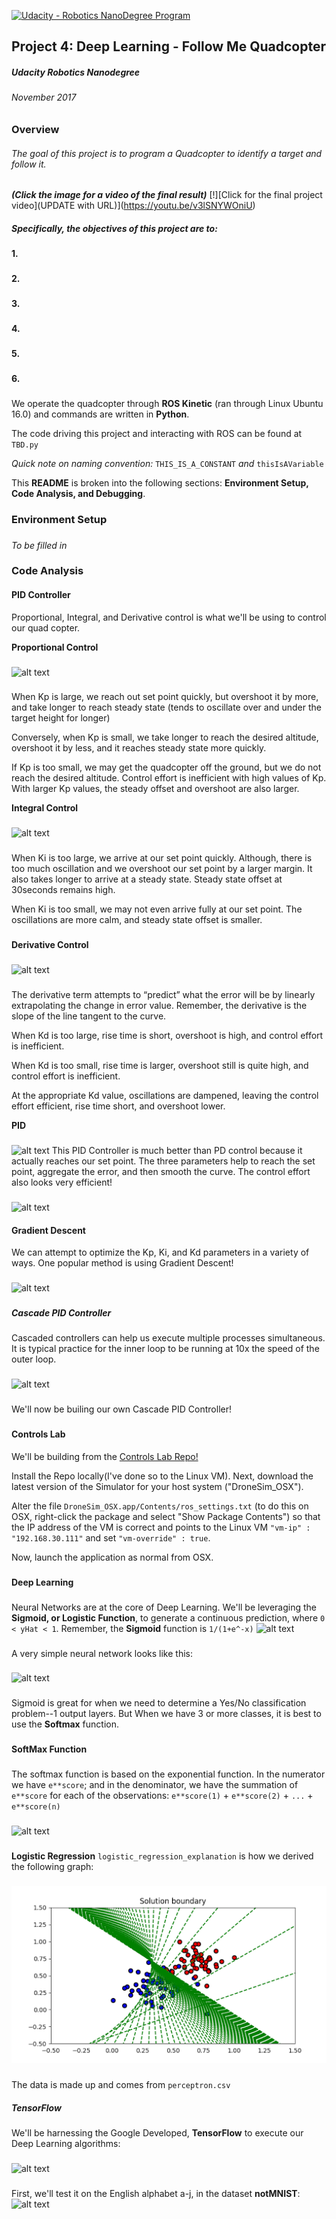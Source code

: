 [![Udacity - Robotics NanoDegree Program](https://s3-us-west-1.amazonaws.com/udacity-robotics/Extra+Images/RoboND_flag.png)](https://www.udacity.com/robotics)

## Project 4: Deep Learning  - Follow Me Quadcopter
##### Udacity Robotics Nanodegree
###### November 2017

###
###

### Overview

###### The goal of this project is to program a Quadcopter to identify a target and follow it.
###
###
***(Click the image for a video of the final result)***
[!][Click for the final project video](UPDATE with URL)](https://youtu.be/v3lSNYWOniU)

##### Specifically, the objectives of this project are to:

**1.** 
###
**2.** 
###
**3.** 
###
**4.** 
###
**5.** 
###
**6.** 
###
###


###

We operate the quadcopter through **ROS Kinetic** (ran through Linux Ubuntu 16.0) and commands are written in **Python**.

The code driving this project and interacting with ROS can be found at `TBD.py`

*Quick note on naming convention:* `THIS_IS_A_CONSTANT` *and* `thisIsAVariable`

This **README** is broken into the following sections: **Environment Setup, Code Analysis, and Debugging**.

###
###
###

### Environment Setup
###
*To be filled in*
###
### Code Analysis

#### PID Controller
Proportional, Integral, and Derivative control is what we'll be using to control our quad copter.

**Proportional Control**
###
![alt text](https://d17h27t6h515a5.cloudfront.net/topher/2017/June/5956d8b9_eq2/eq2.png)
###
When Kp is large, we reach out set point quickly, but overshoot it by more, and take longer to reach steady state (tends to oscillate over and under the target height for longer)

Conversely, when Kp is small, we take longer to reach the desired altitude, overshoot it by less, and it reaches steady state more quickly.

If Kp is too small, we may get the quadcopter off the ground, but we do not reach the desired altitude. Control effort is inefficient with high values of Kp. With larger Kp values, the steady offset and overshoot are also larger.

**Integral Control**
###
![alt text](https://d17h27t6h515a5.cloudfront.net/topher/2017/August/5984cc6e_pi-control-slide1/pi-control-slide1.png)
###

When Ki is too large, we arrive at our set point quickly. Although, there is too much oscillation and we overshoot our set point by a larger margin. It also takes longer to arrive at a steady state. Steady state offset at 30seconds remains high.

When Ki is too small, we may not even arrive fully at our set point. The oscillations are more calm, and steady state offset is smaller.



###
**Derivative Control**
###
![alt text](https://d17h27t6h515a5.cloudfront.net/topher/2017/July/5959aca0_eq6/eq6.png)
###
The derivative term attempts to “predict” what the error will be by linearly extrapolating the change in error value. Remember, the derivative is the slope of the line tangent to the curve.

When Kd is too large, rise time is short, overshoot is high, and control effort is inefficient. 

When Kd is too small, rise time is larger, overshoot still is quite high, and control effort is inefficient. 

At the appropriate Kd value, oscillations are dampened, leaving the control effort efficient, rise time short, and overshoot lower. 


**PID** 
###
![alt text](https://d17h27t6h515a5.cloudfront.net/topher/2017/August/598dce8b_building-a-pid-controller-01/building-a-pid-controller-01.png)
This PID Controller is much better than PD control because it actually reaches our set point. The three parameters help to reach the set point, aggregate the error, and then smooth the curve. The control effort also looks very efficient!
###
![alt text](https://d17h27t6h515a5.cloudfront.net/topher/2017/August/598a2eae_09-pid-control-summary-e05/09-pid-control-summary-e05.png)


#### Gradient Descent
We can attempt to optimize the Kp, Ki, and Kd parameters in a variety of ways. One popular method is using Gradient Descent!
###
![alt text](https://d17h27t6h515a5.cloudfront.net/topher/2017/August/5991ebb9_13-l-tuning-strategies-01/13-l-tuning-strategies-01.png)
###

##### Cascade PID Controller
Cascaded controllers can help us execute multiple processes simultaneous. It is typical practice for the inner loop to be running at 10x the speed of the outer loop.
###
![alt text](https://d17h27t6h515a5.cloudfront.net/topher/2017/August/5991eaea_07-cascade-pid-control/07-cascade-pid-control.png)
###
We'll now be builing our own Cascade PID Controller!
###

#### Controls Lab

We'll be building from the [Controls Lab Repo!](https://github.com/udacity/RoboND-Controls-Lab)

Install the Repo locally(I've done so to the Linux VM). Next, download the latest version of the Simulator for your host system ("DroneSim_OSX").

Alter the file `DroneSim_OSX.app/Contents/ros_settings.txt` (to do this on OSX, right-click the package and select "Show Package Contents") so that the IP address of the VM is correct and points to the Linux VM `"vm-ip" : "192.168.30.111"` and set `"vm-override" : true`.

Now, launch the application as normal from OSX.

###

#### Deep Learning

###
Neural Networks are at the core of Deep Learning. We'll be leveraging the **Sigmoid, or Logistic Function**, to generate a continuous prediction, where `0 < yHat < 1`. Remember, the **Sigmoid** function is `1/(1+e^-x)`
![alt text](https://d17h27t6h515a5.cloudfront.net/topher/2017/January/58800a83_sigmoid/sigmoid.png)
###

A very simple neural network looks like this:
###
![alt text](https://d17h27t6h515a5.cloudfront.net/topher/2017/February/589366f0_simple-neuron/simple-neuron.png)
###

Sigmoid is great for when we need to determine a Yes/No classification problem--1 output layers. But When we have 3 or more classes, it is best to use the **Softmax** function. 
###

**SoftMax Function**
###
The softmax function is based on the exponential function. In the numerator we have `e**score`; and in the denominator, we have the summation of `e**score` for each of the observations: `e**score(1)` + `e**score(2)` + `...` + `e**score(n)`

###
![alt text](https://d17h27t6h515a5.cloudfront.net/topher/2017/February/58938e9e_softmax-math/softmax-math.png)
###

###
**Logistic Regression**
`logistic_regression_explanation` is how we derived the following graph:
###
![alt text](https://github.com/chriswernst/FollowMe-DL-Udacity-RoboticsND-Project4/blob/master/images/gradientDescentLearning.png?raw=true)
###
The data is made up and comes from `perceptron.csv`



##### TensorFlow

We'll be harnessing the Google Developed, **TensorFlow** to execute our Deep Learning algorithms:
###
![alt text](https://d17h27t6h515a5.cloudfront.net/topher/2016/October/58116cd8_maxresdefault/maxresdefault.jpg)

###
First, we'll test it on the English alphabet a-j, in the dataset **notMNIST**:
![alt text](https://d17h27t6h515a5.cloudfront.net/topher/2016/October/58051e40_notmnist/notmnist.png)



